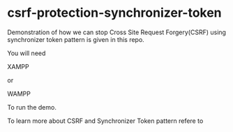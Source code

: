 # csrf-protection-synchronizer-token

Demonstration of how we can stop Cross Site Request Forgery(CSRF) using synchronizer token pattern is given in this repo. 

You will need 

  XAMPP 
  
  or 
  
  WAMPP
  
To run the demo.
  

To learn more about CSRF and Synchronizer Token pattern refere to 
